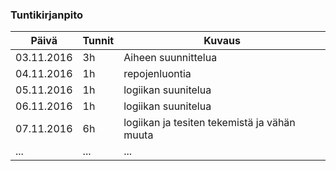 ### Tuntikirjanpito
Päivä | Tunnit | Kuvaus
--------------- | ----- | ------
03.11.2016 | 3h | Aiheen suunnittelua
04.11.2016 | 1h | repojenluontia
05.11.2016 | 1h | logiikan suunitelua
06.11.2016 | 1h | logiikan suunitelua
07.11.2016 | 6h | logiikan ja tesiten tekemistä ja vähän muuta
... | ... | ...

